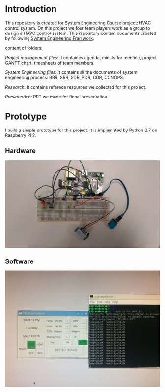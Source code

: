 # Introduction
This repository is created for System Engineering Course project: HVAC control system. On this project we four team players work as a group to design a HAVC control system. This repository contain documents created by following [System Engineering Framwork](https://github.com/charlieshao5189/HVAC-control-system/blob/master/Systems%20engineering%20files/systemEngineeringProcess.png). 

content of folders:

*Project management files*: It containes agenda, minuts for meeting, project GANTT chart, timesheets of  team members.

*System Engineering files*: It contains all the documents of system engineering process: BRR, SRR, SDR, PDR, CDR, CONOPS. 

*Research*: It contains referece resources we collected for this project.

*Presentation*: PPT we made for finnal presentation.
# Prototype
I build a simple prototype for this project. It is implemnted by Python 2.7 on Raspberry Pi 2.
## Hardware
![hardware](Presentation/Prototype-hardware.jpg)

## Software
![software](Presentation/Prototype-software.jpg)

 
